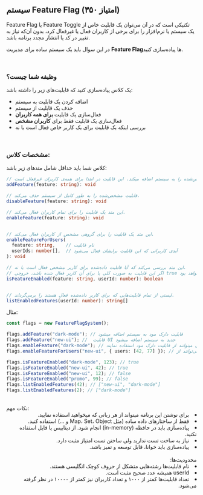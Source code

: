 ## سیستم Feature Flag (۳۵۰ امتیاز)

Feature Flag یا Feature Toggle تکنیکی است که در آن می‌توان یک قابلیت خاص از یک سیستم یا نرم‌افزار را برای برخی از کاربران فعال یا غیرفعال کرد، بدون آن‌که نیاز به تغییر در کد یا انتشار مجدد برنامه باشد.

در این سوال باید یک سیستم ساده برای مدیریت **Feature Flag**‌ها پیاده‌سازی کنید.

<br/>

### وظیفه شما چیست؟

یک کلاس پیاده‌سازی کنید که قابلیت‌های زیر را داشته باشد:

- اضافه کردن یک قابلیت به سیستم
- حذف یک قابلیت از سیستم
- فعال‌سازی یک قابلیت **برای همه کاربران**
- فعال‌سازی یک قابلیت فقط برای **کاربران مشخص**
- بررسی اینکه یک قابلیت برای یک کاربر خاص فعال است یا نه

<br/>

### مشخصات کلاس:

کلاس شما باید حداقل شامل متدهای زیر باشد:

```ts
// قابلیت مشخص‌شده را به سیستم اضافه میکند. این قابلیت در ابتدا برای همه‌ی کاربران غیرفعال است..
addFeature(feature: string): void

// قابلیت مشخص‌شده را به طور کامل از سیستم حذف می‌کند.
disableFeature(feature: string): void

// این متد یک قابلیت را برای تمام کاربران فعال می‌کند.
enableFeature(feature: string): void


// این متد یک قابلیت را برای گروهی مشخص از کاربران فعال می‌کند.
enableFeatureForUsers(
  feature: string,    // نام قابلیت
  userIds: number[],  // آیدی کاربرانی که این قابلیت برایشان فعال می‌شود
): void

// این متد بررسی می‌کند که آیا قابلیت داده‌شده برای کاربر مشخص فعال است یا نه.
// اگر این قابلیت به صورت کلی یا برای آن کاربر فعال شده باشد، خروجی true خواهد بود.
isFeatureEnabled(feature: string, userId: number): boolean


// لیستی از تمام قابلیت‌هایی که برای کاربر داده‌شده فعال هستند را برمی‌گرداند.
listEnabledFeatures(userId: number): string[]

```

مثال:

```ts
const flags = new FeatureFlagSystem();

flags.addFeature("dark-mode"); // قابلیت دارک مود به سیستم اضافه میشود
flags.addFeature("new-ui"); //  قابلیت UI جدید به سیستم اضافه میشود
flags.enableFeature("dark-mode"); // تمام کاربران میتوانند از قابلیت دارک مود استفاده نمایند
flags.enableFeatureForUsers("new-ui", { users: [42, 77] }); // تنها کاربران با آیدی 42 و 77 می‌توانند از UI جدید استفاده کنند

flags.isFeatureEnabled("dark-mode", 123); // true
flags.isFeatureEnabled("new-ui", 42); // true
flags.isFeatureEnabled("new-ui", 12); // false
flags.isFeatureEnabled("promo", 99); // false
flags.listEnabledFeatures(42); // ["new-ui", "dark-mode"]
flags.listEnabledFeatures(2); // ["dark-mode"]
```

<br/>
نکات مهم:

<div dir="rtl">
<li>برای نوشتن این برنامه میتواند از هر زبانی که میخواهید استفاده نمایید.</li>
<li>
فقط از ساختارهای داده ساده (مثل Map، Set، Object و ...) استفاده کنید.
</li>
<li>
پیاده‌سازی باید در حافظه (in-memory) انجام شود. از دیتابیس یا فایل استفاده نکنید.
</li>
<li>
نیاز به ساخت تست ندارید ولی ساختن تست امتیاز مثبت دارد.
</li>
<li>
پیاده‌سازی باید خوانا، قابل توسعه و تمیز باشد.
</li>
<br/>
محدودیت‌ها:
<div dir="rtl"> <li>نام قابلیت‌ها رشته‌هایی متشکل از حروف کوچک انگلیسی هستند.</li> <li>userId همیشه عدد صحیح مثبت است.</li> <li>تعداد قابلیت‌ها کمتر از ۱۰۰۰ و تعداد کاربران نیز کمتر از ۱۰۰۰۰ در نظر گرفته می‌شود.</li> </div> <br/>
